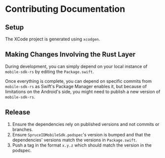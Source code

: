 # Contributing Documentation

## Setup
The XCode project is generated using `xcodgen`.

## Making Changes Involving the Rust Layer
During development, you can simply depend on your local instance of
`mobile-sdk-rs` by editing the `Package.swift`.

Once everything is complete, you can depend on specific commits from
`mobile-sdk-rs` as Swift's Package Manager enables it, but because of
limitations on the Android's side, you might need to publish a new version of
`mobile-sdk-rs`.

## Release
1. Ensure the dependencies rely on published versions and not commits or
   branches.
2. Ensure `SpruceIDMobileSdk.podspec`'s version is bumped and that the
   dependencies' versions match the versions in `Package.swift`.
3. Push a tag in the format `x.y.z` which should match the version in the
   podspec.
